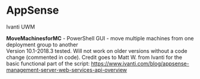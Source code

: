 # AppSense
Ivanti UWM

**MoveMachinesforMC** - PowerShell GUI - move multiple machines from one deployment group to another  
Version 10.1-2018.3 tested. Will not work on older versions without a code change (commented in code).
Credit goes to Matt W. from Ivanti for the basic functional part of the script:
https://www.ivanti.com/blog/appsense-management-server-web-services-api-overview

